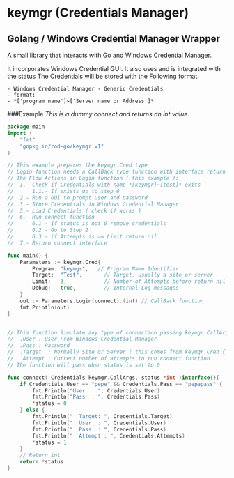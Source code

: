 # keymgr (Credentials Manager)
## Golang / Windows Credential Manager Wrapper


A small library that interacts with Go and Windows Credential Manager.

It incorporates Windows Credential GUI. It also uses and is integrated with the status 
The Credentials will be stored with the Following format.

    - Windows Credential Manager - Generic Credentials
    - format:
    - *['program name']~['Server name or Address']*
    
###Example
*This is a dummy connect and returns an int value*.

```go
package main
import (
	"fmt"
	"gopkg.in/rod-go/keymgr.v1"
)

// This example prepares the keymgr.Cred type
// Login function needs a CallBack type function with interface return
// The Flow Actions in Login function ( this example ):
//  1.- Check if Credentials with name *[keymgr]~[test]* exits
//      1.1.- If exists go to step 6
//  2.- Run a GUI to prompt user and password
//  3.- Store Credentials in Windows Credential Manager
//  5.- Load Credentials ( check if works )
//  6.- Run connect function
//      6.1 - If status is not 0 remove credentials
//      6.2 - Go to Step 2
//      6.3 - if Attempts is >= Limit return nil
//  7.- Return connect interface

func main() {
	Parameters := keymgr.Cred{
		Program: "keymgr",   // Program Name Identifier
		Target:  "Test",       // Target, usually a site or server
		Limit:   3,            // Number of Attempts before return nil
		Debug:   true,         // Internal Log messages
	}
	out := Parameters.Login(connect).(int) // CallBack function
	fmt.Println(out)
}


// This function Simulate any type of connection passing keymgr.CallArgs structure
//  .User : User From Windows Credential Manager
//  .Pass : Password
//  .Target  : Normally Site or Server ( this comes from keymgr.Cred { .Target } type )
//  .Attempt : Current number of attempts to run connect function
// The function will pass when status is set to 0

func connect( Credentials keymgr.CallArgs, status *int )interface{}{
	if Credentials.User == "pepe" && Credentials.Pass == "pepepass" {
		fmt.Println("User  : ", Credentials.User)
		fmt.Println("Pass  : ", Credentials.Pass)
		*status = 0
	} else {
        fmt.Println("  Target: ", Credentials.Target)
		fmt.Println("  User  : ", Credentials.User)
		fmt.Println("  Pass  : ", Credentials.Pass)
		fmt.Println("  Attempt : ", Credentials.Attempts)
		*status = 1
	}
	// Return int
	return *status
}
```
